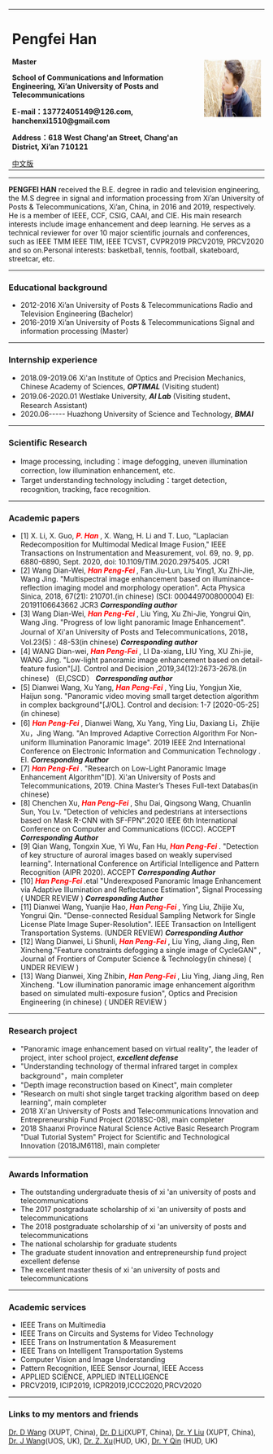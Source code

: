 
<div>
<table border="0">
  <tr>
    <td>
      <h1>Pengfei Han</h1>
      <p><b>Master</b></p>
      <p><b>School of Communications and Information Engineering, Xi’an University of Posts and Telecommunications</b></p>
      <p><b>E-mail：13772405149@126.com, hanchenxi1510@gmail.com</b></p>
      <p><b>Address：618 West Chang'an Street, Chang'an District, Xi’an 710121</b></p>
      <a href="/index-en.html">中文版</a>
    </td>
    <td width="25%">
      <img src="/CHENXI.jpg" width="100%">
    </td>
  </tr>
</table>
</div>

---



**PENGFEI HAN** received the B.E. degree in radio and television engineering, the M.S degree in signal and information processing from Xi’an University of Posts & Telecommunications, Xi’an, China, in 2016 and 2019, respectively. He is a member of IEEE, CCF, CSIG, CAAI, and CIE. His main research interests include image enhancement and deep learning. He serves as a technical reviewer for over 10 major scientific journals and conferences, such as IEEE TMM IEEE TIM, IEEE TCVST, CVPR2019 PRCV2019, PRCV2020 and so on.Personal interests: basketball, tennis, football, skateboard, streetcar, etc. 

---

### Educational background

- 2012-2016 Xi’an University of Posts & Telecommunications Radio and Television Engineering  (Bachelor)
- 2016-2019 Xi’an University of Posts & Telecommunications Signal and information processing (Master)

---
### Internship experience

- 2018.09-2019.06     Xi'an Institute of Optics and Precision Mechanics, Chinese Academy of Sciences, ***OPTIMAL*** (Visiting student)
- 2019.06-2020.01             Westlake University,               ***AI Lab***                 (Visiting student、Research Assistant)
- 2020.06-----                 Huazhong University of Science and Technology, ***BMAI***

---
### Scientific Research

- Image processing, including：image defogging, uneven illumination correction, low illumination enhancement, etc.
- Target understanding technology including：target detection, recognition, tracking, face recognition. 

---
### Academic papers

- [1] X. Li, X. Guo, ***<font color=Red> P. Han </font>***, X. Wang, H. Li and T. Luo, "Laplacian Redecomposition for Multimodal Medical Image Fusion," IEEE Transactions on Instrumentation and Measurement, vol. 69, no. 9, pp. 6880-6890, Sept. 2020, doi: 10.1109/TIM.2020.2975405. JCR1
- [2] Wang Dian-Wei, ***<font color=Red> Han Peng-Fei </font>***, Fan Jiu-Lun, Liu Ying1, Xu Zhi-Jie, Wang Jing. "Multispectral image enhancement based on illuminance-reflection imaging model and morphology operation". Acta Physica Sinica, 2018, 67(21): 210701.(in chinese) (SCI: 000449700800004) EI: 20191106643662 JCR3 ***Corresponding author*** 
- [3] Wang Dian-Wei, ***<font color=Red> Han Peng-Fei </font>***, Liu Ying, Xu Zhi-Jie, Yongrui Qin, Wang Jing. "Progress of low light panoramic Image Enhancement". Journal of Xi'an University of Posts and Telecommunications, 2018，Vol.23(5)：48-53(in chinese) ***Corresponding author*** 
- [4] WANG Dian-wei, ***<font color=Red> Han Peng-Fei </font>***, LI Da-xiang, LIU Ying, XU Zhi-jie, WANG Jing. "Low-light panoramic image enhancement based on detail-feature fusion"[J]. Control and Decision ,2019,34(12):2673-2678.(in chinese) （EI,CSCD） ***Corresponding author*** 
- [5] Dianwei Wang, Xu Yang, ***<font color=Red> Han Peng-Fei </font>***, Ying Liu, Yongjun Xie, Haijun song. "Panoramic video moving small target detection algorithm in complex background"[J/OL]. Control and decision: 1-7 [2020-05-25](in chinese) 
- [6] ***<font color=Red> Han Peng-Fei </font>***, Dianwei Wang, Xu Yang, Ying Liu, Daxiang Li，Zhijie Xu，Jing Wang. "An Improved Adaptive Correction Algorithm For Non-uniform Illumination Panoramic Image". 2019 IEEE 2nd International Conference on Electronic Information and Communication Technology . EI. ***Corresponding Author***
- [7] ***<font color=Red> Han Peng-Fei </font>***. "Research on Low-Light Panoramic Image Enhancement Algorithm"[D]. Xi'an University of Posts and Telecommunications, 2019. China Master’s Theses Full-text Databas(in chinese) 
- [8] Chenchen Xu, ***<font color=Red> Han Peng-Fei </font>***, Shu Dai, Qingsong Wang, Chuanlin Sun, You Lv. "Detection of vehicles and pedestrians at intersections based on Mask R-CNN with SF-FPN".2020 IEEE 6th International Conference on Computer and Communications (ICCC). ACCEPT ***Corresponding Author***
- [9] Qian Wang, Tongxin Xue, Yi Wu, Fan Hu, ***<font color=Red> Han Peng-Fei </font>***. "Detection of key structure of auroral images based on weakly supervised learning". International Conference on Artificial Intelligence and Pattern Recognition (AIPR 2020). ACCEPT ***Corresponding Author***
- [10] ***<font color=Red> Han Peng-Fei </font>***.etal "Underexposed Panoramic Image Enhancement via Adaptive Illumination and Reflectance Estimation", Signal Processing ( UNDER REVIEW ) ***Corresponding Author***
- [11] Dianwei Wang, Yuanjie Hao, ***<font color=Red> Han Peng-Fei </font>***, Ying Liu, Zhijie Xu, Yongrui Qin. "Dense-connected Residual Sampling Network for Single License Plate Image Super-Resolution". IEEE Transaction on Intelligent Transportation Systems. (UNDER REVIEW) ***Corresponding Author***
- [12] Wang Dianwei, Li Shunli, ***<font color=Red> Han Peng-Fei </font>***, Liu Ying, Jiang Jing, Ren Xincheng."Feature constraints defogging a single image of CycleGAN" , Journal of Frontiers of Computer Science & Technology(in chinese) ( UNDER REVIEW ) 
- [13] Wang Dianwei, Xing Zhibin, ***<font color=Red> Han Peng-Fei </font>***, Liu Ying, Jiang Jing, Ren Xincheng. "Low illumination panoramic image enhancement algorithm based on simulated multi-exposure fusion", Optics and Precision Engineering (in chinese) ( UNDER REVIEW )            

---
### Research project

-  "Panoramic image enhancement based on virtual reality", the leader of project, inter school project, ***excellent defense***
-  "Understanding technology of thermal infrared target in complex background"，main completer
-  "Depth image reconstruction based on Kinect", main completer
-  "Research on multi shot single target tracking algorithm based on deep learning", main completer
-  2018 Xi'an University of Posts and Telecommunications Innovation and Entrepreneurship Fund Project (2018SC-08), main completer
-  2018 Shaanxi Province Natural Science Active Basic Research Program "Dual Tutorial System" Project for Scientific and Technological Innovation (2018JM6118), main completer

---
### Awards Information

-   The outstanding undergraduate thesis of xi 'an university of posts and telecommunications
-   The 2017 postgraduate scholarship of xi 'an university of posts and telecommunications
-   The 2018 postgraduate scholarship of xi 'an university of posts and telecommunications
-   The national scholarship for graduate students
-   The graduate student innovation and entrepreneurship fund project excellent defense
-   The excellent master thesis of xi 'an university of posts and telecommunications

---
### Academic services

- IEEE Trans on Multimedia
- IEEE Trans on Circuits and Systems for Video Technology
- IEEE Trans on Instrumentation & Measurement
- IEEE Trans on Intelligent Transportation Systems
- Computer Vision and Image Understanding
- Pattern Recognition, IEEE Sensor Journal, IEEE Access
- APPLIED SCIENCE, APPLIED INTELLIGENCE
- PRCV2019, ICIP2019, ICPR2019,ICCC2020,PRCV2020

---
### Links to my mentors and friends
<a href="http://www.xuptciip.com.cn/show.html?team-wangdianwei"  target="_blank">Dr. D Wang</a> (XUPT, China),  <a href="http://www.xuptciip.com.cn/show.html?team-lidaxiang"  target="_blank">Dr. D Li</a>(XUPT, China),  <a href="http://www.xuptciip.com.cn/show.html?team-liuying"  target="_blank">Dr. Y Liu</a>  (XUPT, China),  <a href="https://www.shu.ac.uk/about-us/our-people/staff-profiles/jing-wang"  target="_blank">Dr. J Wang</a>(UOS, UK),  <a href="https://pure.hud.ac.uk/en/persons/zhijie-xu"  target="_blank">Dr. Z. Xu</a>(HUD, UK),  <a href="/https://pure.hud.ac.uk/en/persons/louie-qin"  target="_blank">Dr. Y Qin</a> (HUD, UK)

